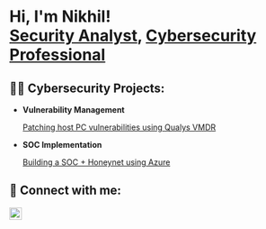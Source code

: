 <h1>Hi, I'm Nikhil! <br/><a href="https://github.com/nikballal">Security Analyst</a>, <a href="https://www.linkedin.com/in/nikhilballal/">Cybersecurity Professional</a> </h1>

<h2>👨‍💻 Cybersecurity Projects:</h2>

- <b>Vulnerability Management</b>
  
  [Patching host PC vulnerabilities using Qualys VMDR](https://github.com/nikballal/qualysvmdr)
  
- <b>SOC Implementation</b>
  
  [Building a SOC + Honeynet using Azure](https://github.com/nikballal/CloudSOC)
  
<h2> 🤳 Connect with me:</h2>

[<img align="left" alt="JoshMadakor | LinkedIn" width="22px" src="https://cdn.jsdelivr.net/npm/simple-icons@v3/icons/linkedin.svg" />][linkedin]

[linkedin]: https://linkedin.com/in/nikhilballal

<!--
**nikballal/nikballal** is a ✨ _special_ ✨ repository because its `README.md` (this file) appears on your GitHub profile.

Here are some ideas to get you started:

- 🔭 I’m currently working on ...
- 🌱 I’m currently learning ...
- 👯 I’m looking to collaborate on ...
- 🤔 I’m looking for help with ...
- 💬 Ask me about ...
- 📫 How to reach me: ...
- 😄 Pronouns: ...
- ⚡ Fun fact: ...
-->
